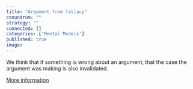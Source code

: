 ```yaml
---
title: "Argument from fallacy"
conundrum: ""
strategy: ""
connected: []
categories: ['Mental Models']
published: true
image: 
---
```


We think that if something is wrong about an argument, that the case the argument was making is also invalidated.

[More information](https://en.wikipedia.org/wiki/Argument_from_fallacy)


